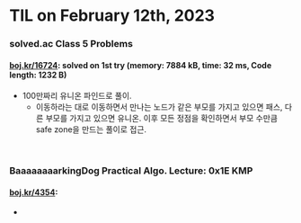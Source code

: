 # **TIL on February 12th, 2023**
### solved.ac Class 5 Problems
#### [boj.kr/16724](../../../Problem%20Solving/boj/solvedac/16724-02-12-2023.cpp): solved on 1st try (memory: 7884 kB, time: 32 ms, Code length: 1232 B)
* 100만짜리 유니온 파인드로 풀이.
  - 이동하라는 대로 이동하면서 만나는 노드가 같은 부모를 가지고 있으면 패스, 다른 부모를 가지고 있으면 유니온. 이후 모든 정점을 확인하면서 부모 수만큼 safe zone을 만드는 풀이로 접근.

<br>

### BaaaaaaaarkingDog Practical Algo. Lecture: 0x1E KMP
#### [boj.kr/4354](../../../Problem%20Solving/boj/KMP/4354-02-10-2023.cpp):
* 